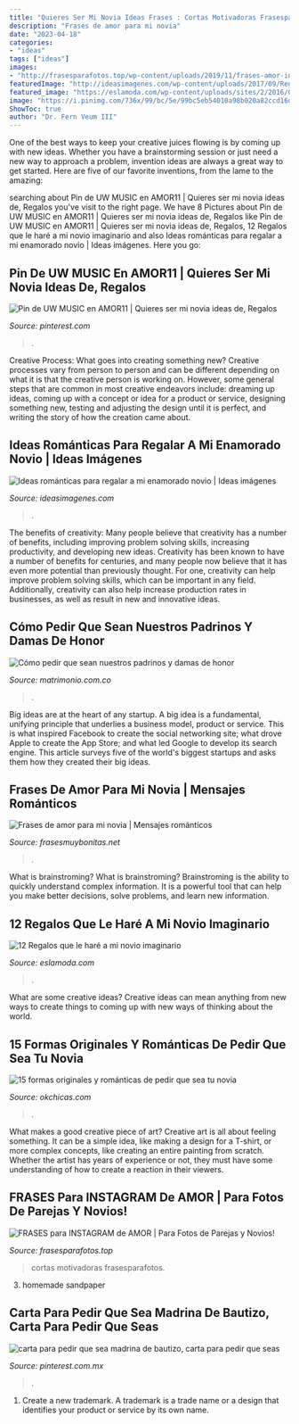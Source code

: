 ```yaml
---
title: "Quieres Ser Mi Novia Ideas Frases : Cortas Motivadoras Frasesparafotos"
description: "Frases de amor para mi novia"
date: "2023-04-18"
categories:
- "ideas"
tags: ["ideas"]
images:
- "http://frasesparafotos.top/wp-content/uploads/2019/11/frases-amor-instagram.jpg"
featuredImage: "http://ideasimagenes.com/wp-content/uploads/2017/09/RegalosNovio3.jpg"
featured_image: "https://eslamoda.com/wp-content/uploads/sites/2/2016/08/besos-para-ucuando.jpg"
image: "https://i.pinimg.com/736x/99/bc/5e/99bc5eb54010a98b020a82ccd16d67ba.jpg"
ShowToc: true
author: "Dr. Fern Veum III"
---
```



One of the best ways to keep your creative juices flowing is by coming up with new ideas. Whether you have a brainstorming session or just need a new way to approach a problem, invention ideas are always a great way to get started. Here are five of our favorite inventions, from the lame to the amazing: 

	

		
searching about Pin de UW MUSIC en AMOR11 | Quieres ser mi novia ideas de, Regalos you've visit to the right page. We have 8 Pictures about Pin de UW MUSIC en AMOR11 | Quieres ser mi novia ideas de, Regalos like Pin de UW MUSIC en AMOR11 | Quieres ser mi novia ideas de, Regalos, 12 Regalos que le haré a mi novio imaginario and also Ideas románticas para regalar a mi enamorado novio | Ideas imágenes. Here you go:
		
    
## Pin De UW MUSIC En AMOR11 | Quieres Ser Mi Novia Ideas De, Regalos

<img loading=lazy src="https://i.pinimg.com/736x/b6/2c/4d/b62c4d206606830bce9f6586cfaf173c.jpg" onerror="this.onerror=null;this.src='https://tse2.mm.bing.net/th?id=OIP.cirhANCmoZX5Bj4iByvXXgHaJz&amp;pid=15.1';" alt="Pin de UW MUSIC en AMOR11 | Quieres ser mi novia ideas de, Regalos">

_Source: pinterest.com_

>. 

	

Creative Process: What goes into creating something new?
Creative processes vary from person to person and can be different depending on what it is that the creative person is working on. However, some general steps that are common in most creative endeavors include: dreaming up ideas, coming up with a concept or idea for a product or service, designing something new, testing and adjusting the design until it is perfect, and writing the story of how the creation came about.

    
## Ideas Románticas Para Regalar A Mi Enamorado Novio | Ideas Imágenes

<img loading=lazy src="http://ideasimagenes.com/wp-content/uploads/2017/09/RegalosNovio3.jpg" onerror="this.onerror=null;this.src='https://tse1.mm.bing.net/th?id=OIP.3sa_2I2jitCtdNS1f7ZCiQHaL4&amp;pid=15.1';" alt="Ideas románticas para regalar a mi enamorado novio | Ideas imágenes">

_Source: ideasimagenes.com_

>. 

	

The benefits of creativity: Many people believe that creativity has a number of benefits, including improving problem solving skills, increasing productivity, and developing new ideas.
Creativity has been known to have a number of benefits for centuries, and many people now believe that it has even more potential than previously thought. For one, creativity can help improve problem solving skills, which can be important in any field. Additionally, creativity can also help increase production rates in businesses, as well as result in new and innovative ideas.

    
## Cómo Pedir Que Sean Nuestros Padrinos Y Damas De Honor

<img loading=lazy src="https://cdn0.matrimonio.com.co/usr/0/0/8/1/cfb_160245.jpg" onerror="this.onerror=null;this.src='https://tse1.mm.bing.net/th?id=OIP.qkTI1Dtp4f883L-eKbUXKQHaHQ&amp;pid=15.1';" alt="Cómo pedir que sean nuestros padrinos y damas de honor">

_Source: matrimonio.com.co_

>. 

	

Big ideas are at the heart of any startup. A big idea is a fundamental, unifying principle that underlies a business model, product or service. This is what inspired Facebook to create the social networking site; what drove Apple to create the App Store; and what led Google to develop its search engine. This article surveys five of the world's biggest startups and asks them how they created their big ideas.

    
## Frases De Amor Para Mi Novia | Mensajes Románticos

<img loading=lazy src="https://www.frasesmuybonitas.net/wp-content/uploads/2015/01/bellas-frases-mensajes-poemas-de-amor-para-dedicar-a-mi-novia11-e1599776864829.jpg" onerror="this.onerror=null;this.src='https://tse3.mm.bing.net/th?id=OIP.QARqjUy8KtN2M5mWyOwCwAHaDI&amp;pid=15.1';" alt="Frases de amor para mi novia | Mensajes románticos">

_Source: frasesmuybonitas.net_

>. 

	

What is brainstroming?
What is brainstroming? Brainstroming is the ability to quickly understand complex information. It is a powerful tool that can help you make better decisions, solve problems, and learn new information.

    
## 12 Regalos Que Le Haré A Mi Novio Imaginario

<img loading=lazy src="https://eslamoda.com/wp-content/uploads/sites/2/2016/08/besos-para-ucuando.jpg" onerror="this.onerror=null;this.src='https://tse3.mm.bing.net/th?id=OIP.TFgezmJfphfN1gKEyqq1VwHaJ4&amp;pid=15.1';" alt="12 Regalos que le haré a mi novio imaginario">

_Source: eslamoda.com_

>. 

	

What are some creative ideas?
Creative ideas can mean anything from new ways to create things to coming up with new ways of thinking about the world.

    
## 15 Formas Originales Y Románticas De Pedir Que Sea Tu Novia

<img loading=lazy src="http://www.okchicas.com/wp-content/uploads/2016/05/edd6334f57aa05deeb22550c4312f65a.jpg" onerror="this.onerror=null;this.src='https://tse1.mm.bing.net/th?id=OIP.Xohb-7eiPCexyVsq2x6aJQHaLl&amp;pid=15.1';" alt="15 formas originales y románticas de pedir que sea tu novia">

_Source: okchicas.com_

>. 

	

What makes a good creative piece of art?
Creative art is all about feeling something. It can be a simple idea, like making a design for a T-shirt, or more complex concepts, like creating an entire painting from scratch. Whether the artist has years of experience or not, they must have some understanding of how to create a reaction in their viewers.

    
## FRASES Para INSTAGRAM De AMOR | Para Fotos De Parejas Y Novios!

<img loading=lazy src="http://frasesparafotos.top/wp-content/uploads/2019/11/frases-amor-instagram.jpg" onerror="this.onerror=null;this.src='https://tse3.mm.bing.net/th?id=OIP.S-KyhSN_03yjl6xLTFIQjAHaLH&amp;pid=15.1';" alt="FRASES para INSTAGRAM de AMOR | Para Fotos de Parejas y Novios!">

_Source: frasesparafotos.top_

>cortas motivadoras frasesparafotos. 

	

3. homemade sandpaper

    
## Carta Para Pedir Que Sea Madrina De Bautizo, Carta Para Pedir Que Seas

<img loading=lazy src="https://i.pinimg.com/736x/99/bc/5e/99bc5eb54010a98b020a82ccd16d67ba.jpg" onerror="this.onerror=null;this.src='https://tse1.mm.bing.net/th?id=OIP.6yK6b5oH3IpSQ-Zdn5dcigHaJ4&amp;pid=15.1';" alt="carta para pedir que sea madrina de bautizo, carta para pedir que seas">

_Source: pinterest.com.mx_

>. 

	

1. Create a new trademark. A trademark is a trade name or a design that identifies your product or service by its own name.

